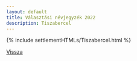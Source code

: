 ```yaml
---
layout: default
title: Választási névjegyzék 2022
description: Tiszabercel
---
```


{% include settlementHTMLs/Tiszabercel.html %}

[Vissza](../)